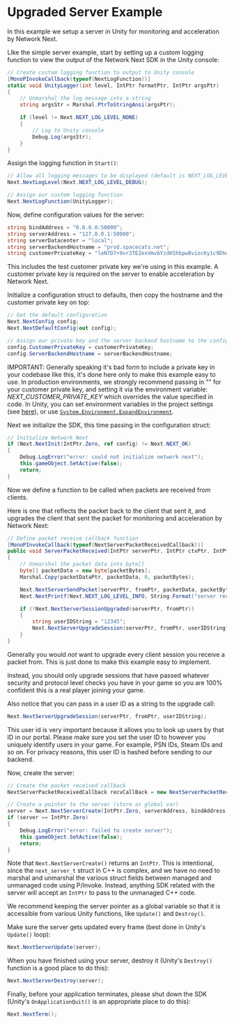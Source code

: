 # Upgraded Server Example

In this example we setup a server in Unity for monitoring and acceleration by Network Next.

LIke the simple server example, start by setting up a custom logging function to view the output of the Network Next SDK in the Unity console:
```csharp
// Create custom logging function to output to Unity console
[MonoPInvokeCallback(typeof(NextLogFunction))]
static void UnityLogger(int level, IntPtr formatPtr, IntPtr argsPtr)
{
    // Unmarshal the log message into a string
    string argsStr = Marshal.PtrToStringAnsi(argsPtr);

    if (level != Next.NEXT_LOG_LEVEL_NONE)
    {
        // Log to Unity console
        Debug.Log(argsStr);
    }
}
```

Assign the logging function in `Start()`:
```csharp
// Allow all logging messages to be displayed (default is NEXT_LOG_LEVEL_INFO)
Next.NextLogLevel(Next.NEXT_LOG_LEVEL_DEBUG);

// Assign our custom logging function
Next.NextLogFunction(UnityLogger);
```

Now, define configuration values for the server:
```csharp
string bindAddress = "0.0.0.0:50000";
string serverAddress = "127.0.0.1:50000";
string serverDatacenter = "local";
string serverBackendHostname = "prod.spacecats.net";
string customerPrivateKey = "leN7D7+9vr3TEZexVmvbYzdH1hbpwBvioc6y1c9Dhwr4ZaTkEWyX2Li5Ph/UFrw8QS8hAD9SQZkuVP6x14tEcqxWppmrvbdn";
```

This includes the test customer private key we're using in this example. A customer private key is required on the server to enable acceleration by Network Next.

Initialize a configuration struct to defaults, then copy the hostname and the customer private key on top:
```csharp
// Get the default configuration
Next.NextConfig config;
Next.NextDefaultConfig(out config);

// Assign our private key and the server backend hostname to the configuration
config.CustomerPrivateKey = customerPrivateKey;
config.ServerBackendHostname = serverBackendHostname;
```

IMPORTANT: Generally speaking it's bad form to include a private key in your codebase like this, it's done here only to make this example easy to use. In production environments, we strongly recommend passing in "" for your customer private key, and setting it via the environment variable: *NEXT_CUSTOMER_PRIVATE_KEY* which overrides the value specified in code. In Unity, you can set environment variables in the project settings (see [here](https://support.unity.com/hc/en-us/articles/360044824951-I-need-to-start-Unity-with-an-environment-variable-s-set-how-can-I-do-that-)), or use [`System.Environment.ExpandEnvironment`](https://docs.microsoft.com/en-us/dotnet/api/system.environment.expandenvironmentvariables?view=net-5.0).

Next we initialize the SDK, this time passing in the configuration struct:
```csharp
// Initialize Network Next
if (Next.NextInit(IntPtr.Zero, ref config) != Next.NEXT_OK)
{
    Debug.LogError("error: could not initialize network next");
    this.gameObject.SetActive(false);
    return;
}
```

Now we define a function to be called when packets are received from clients.

Here is one that reflects the packet back to the client that sent it, and upgrades the client that sent the packet for monitoring and acceleration by Network Next:
```csharp
// Define packet receive callback function
[MonoPInvokeCallback(typeof(NextServerPacketReceivedCallback))]
public void ServerPacketReceived(IntPtr serverPtr, IntPtr ctxPtr, IntPtr fromPtr, IntPtr packetDataPtr, int packetBytes)
{
    // Unmarshal the packet data into byte[]
    byte[] packetData = new byte[packetBytes];
    Marshal.Copy(packetDataPtr, packetData, 0, packetBytes);

    Next.NextServerSendPacket(serverPtr, fromPtr, packetData, packetBytes);
    Next.NextPrintf(Next.NEXT_LOG_LEVEL_INFO, String.Format("server received packet from client ({0} bytes)", packetBytes));

    if (!Next.NextServerSessionUpgraded(serverPtr, fromPtr))
    {
        string userIDString = "12345";
        Next.NextServerUpgradeSession(serverPtr, fromPtr, userIDString);
    }
}
```

Generally you would *not* want to upgrade every client session you receive a packet from. This is just done to make this example easy to implement.

Instead, you should only upgrade sessions that have passed whatever security and protocol level checks you have in your game so you are 100% confident this is a real player joining your game.

Also notice that you can pass in a user ID as a string to the upgrade call:
```csharp
Next.NextServerUpgradeSession(serverPtr, fromPtr, userIDString);
```
This user id is very important because it allows you to look up users by that ID in our portal. Please make sure you set the user ID to however you uniquely identify users in your game. For example, PSN IDs, Steam IDs and so on. For privacy reasons, this user ID is hashed before sending to our backend.

Now, create the server:
```csharp
// Create the packet received callback
NextServerPacketReceivedCallback recvCallBack = new NextServerPacketReceivedCallback(ServerPacketReceived);

// Create a pointer to the server (store as global var)
server = Next.NextServerCreate(IntPtr.Zero, serverAddress, bindAddress, serverDatacenter, recvCallBack, null);
if (server == IntPtr.Zero)
{
    Debug.LogError("error: failed to create server");
    this.gameObject.SetActive(false);
    return;
}
```
Note that `Next.NextServerCreate()` returns an `IntPtr`. This is intentional, since the `next_server_t` struct in C++ is complex, and we have no need to marshal and unmarshal the various struct fields between managed and unmanaged code using P/Invoke. Instead, anything SDK related with the server will accept an `IntPtr` to pass to the unmanaged C++ code.

We recommend keeping the server pointer as a global variable so that it is accessible from various Unity functions, like `Update()` and `Destroy()`.

Make sure the server gets updated every frame (best done in Unity's `Update()` loop):
```csharp
Next.NextServerUpdate(server);
```

When you have finished using your server, destroy it (Unity's `Destroy()` function is a good place to do this):
```csharp
Next.NextServerDestroy(server);
```

Finally, before your application terminates, please shut down the SDK (Unity's `OnApplicationQuit()` is an appropriate place to do this):
```csharp
Next.NextTerm();
```
